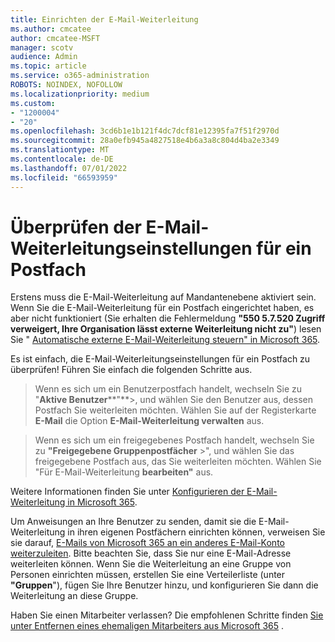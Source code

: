 ```yaml
---
title: Einrichten der E-Mail-Weiterleitung
ms.author: cmcatee
author: cmcatee-MSFT
manager: scotv
audience: Admin
ms.topic: article
ms.service: o365-administration
ROBOTS: NOINDEX, NOFOLLOW
ms.localizationpriority: medium
ms.custom:
- "1200004"
- "20"
ms.openlocfilehash: 3cd6b1e1b121f4dc7dcf81e12395fa7f51f2970d
ms.sourcegitcommit: 28a0efb945a4827518e4b6a3a8c804d4ba2e3349
ms.translationtype: MT
ms.contentlocale: de-DE
ms.lasthandoff: 07/01/2022
ms.locfileid: "66593959"
---
```

# <a name="check-the-email-forwarding-settings-for-a-mailbox"></a>Überprüfen der E-Mail-Weiterleitungseinstellungen für ein Postfach

Erstens muss die E-Mail-Weiterleitung auf Mandantenebene aktiviert sein. Wenn Sie die E-Mail-Weiterleitung für ein Postfach eingerichtet haben, es aber nicht funktioniert (Sie erhalten die Fehlermeldung **"550 5.7.520 Zugriff verweigert, Ihre Organisation lässt externe Weiterleitung nicht zu"**) lesen Sie " [Automatische externe E-Mail-Weiterleitung steuern" in Microsoft 365](https://docs.microsoft.com/microsoft-365/security/office-365-security/external-email-forwarding).

Es ist einfach, die E-Mail-Weiterleitungseinstellungen für ein Postfach zu überprüfen! Führen Sie einfach die folgenden Schritte aus.
  
> Wenn es sich um ein Benutzerpostfach handelt, wechseln Sie zu "**Aktive Benutzer****"**\>, und wählen Sie den Benutzer aus, dessen Postfach Sie weiterleiten möchten. Wählen Sie auf der Registerkarte **E-Mail** die Option **E-Mail-Weiterleitung verwalten** aus.

> Wenn es sich um ein freigegebenes Postfach handelt, wechseln Sie zu **"Freigegebene Gruppenpostfächer**  \>", und wählen Sie das freigegebene Postfach aus, das Sie weiterleiten möchten. Wählen Sie "Für E-Mail-Weiterleitung **bearbeiten"** aus.

Weitere Informationen finden Sie unter [Konfigurieren der E-Mail-Weiterleitung in Microsoft 365](https://docs.microsoft.com/microsoft-365/admin/email/configure-email-forwarding).
  
Um Anweisungen an Ihre Benutzer zu senden, damit sie die E-Mail-Weiterleitung in ihren eigenen Postfächern einrichten können, verweisen Sie sie darauf, [E-Mails von Microsoft 365 an ein anderes E-Mail-Konto weiterzuleiten](https://support.microsoft.com/office/create-reply-to-or-forward-email-messages-in-outlook-on-the-web-ecafbc06-e812-4b9e-a7af-5074a9c7abd0). Bitte beachten Sie, dass Sie nur eine E-Mail-Adresse weiterleiten können. Wenn Sie die Weiterleitung an eine Gruppe von Personen einrichten müssen, erstellen Sie eine Verteilerliste (unter **"Gruppen**"), fügen Sie Ihre Benutzer hinzu, und konfigurieren Sie dann die Weiterleitung an diese Gruppe.
  
Haben Sie einen Mitarbeiter verlassen? Die empfohlenen Schritte finden [Sie unter Entfernen eines ehemaligen Mitarbeiters aus Microsoft 365](https://docs.microsoft.com/microsoft-365/admin/add-users/remove-former-employee) .